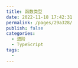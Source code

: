```yaml
---
title: 函数类型
date: 2022-11-18 17:42:31
permalink: /pages/29a328/
publish: false
categories:
  - 进阶
  - TypeScript
tags:
  - 
---
```

